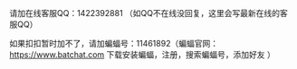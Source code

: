 请加在线客服QQ：1422392881 （如QQ不在线没回复，这里会写最新在线的客服QQ）

如果扣扣暂时加不了，请加蝙蝠号：11461892（蝙蝠官网：https://www.batchat.com  下载安装蝙蝠，注册，搜索蝙蝠号，添加好友 ）
